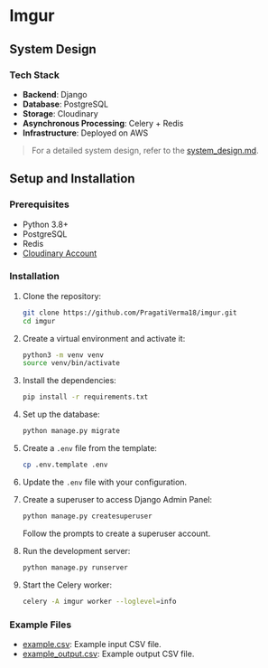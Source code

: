 # Imgur

## System Design

### Tech Stack

- **Backend**: Django
- **Database**: PostgreSQL
- **Storage**: Cloudinary
- **Asynchronous Processing**: Celery + Redis
- **Infrastructure**: Deployed on AWS

> For a detailed system design, refer to the [system_design.md](./system-design.md).

## Setup and Installation

### Prerequisites

- Python 3.8+
- PostgreSQL
- Redis
- [Cloudinary Account](https://cloudinary.com/documentation/python_quickstart)

### Installation

1. Clone the repository:

   ```bash
   git clone https://github.com/PragatiVerma18/imgur.git
   cd imgur
   ```

2. Create a virtual environment and activate it:

   ```bash
   python3 -m venv venv
   source venv/bin/activate
   ```

3. Install the dependencies:

   ```bash
   pip install -r requirements.txt
   ```

4. Set up the database:

   ```bash
   python manage.py migrate
   ```

5. Create a `.env` file from the template:

   ```bash
   cp .env.template .env
   ```

6. Update the `.env` file with your configuration.

7. Create a superuser to access Django Admin Panel:

   ```bash
   python manage.py createsuperuser
   ```

   Follow the prompts to create a superuser account.

8. Run the development server:

   ```bash
   python manage.py runserver
   ```

9. Start the Celery worker:

   ```bash
   celery -A imgur worker --loglevel=info
   ```

### Example Files

- [example.csv](./example.csv): Example input CSV file.
- [example_output.csv](./example_output.csv): Example output CSV file.
